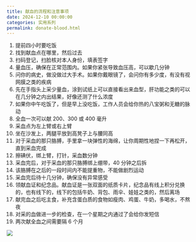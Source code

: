 ```yaml
---
title: 献血的流程和注意事项
date: 2024-12-10 00:00:00
categories: 实用系列
permalink: donate-blood.html
---
```


1. 提前四小时要吃饭
2. 找到献血点在哪里，然后过去
3. 扫码登记，扫脸核对本人身份，填表签字
4. 量血压，确保在正常范围内。如果你紧张导致血压高，可以歇几分钟
5. 问你的病史，做没做过大手术。如果你戴眼镜了，会问你有多少度，有没有视网膜之类的疾病
6. 先在手指头上采少量血，涂到试纸上可以直接看出来血型，肝功能之类的可以在几分钟之内出结果，好像还测了什么浓度
7. 如果你中午吃饭了，但是早上没吃饭，工作人员会给你热的八宝粥和无糖的脉动
8. 全血一次可以献 200、300 或 400 毫升
9. 采血点为左上臂或右上臂
10. 坐在沙发上，两腿平放到高凳子上与腰同高
11. 对于采血的那只胳膊，手里拿一块弹性的海绵，让你周期性地捏一下再松开，直到采血完成
12. 擦碘伏，绑上臂，打针，采血数分钟
13. 采血完后，对于采血的那只胳膊绑上绷带，40 分钟之后拆
14. 该胳膊在之后的一段时间内不能提重物，不能做剧烈运动
15. 采血完后待十几分钟，确保没有异常感受
16. 领献血证和纪念品。献血证是一张双面的纸质卡片，纪念品有线上积分兑换的，也有线下的，线下的包括牛奶、背包、雨伞、娃娃之类的，然后离场
17. 献完血之后吃主食，补充含蛋白质的食物如瘦肉、鸡蛋、牛奶，多喝水，不熬夜
18. 对采的血做进一步的检查，在一个星期之内通过了会给你发短信
19. 两次献全血之间需要隔 6 个月

<img src="/blog/images/donate-blood.webp">